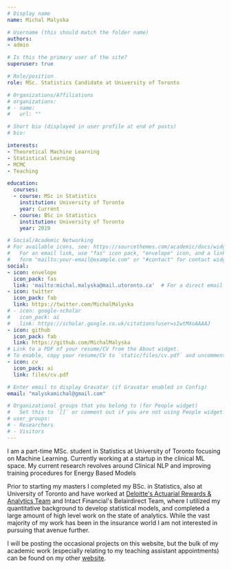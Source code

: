 ```yaml
---
# Display name
name: Michal Malyska

# Username (this should match the folder name)
authors:
- admin

# Is this the primary user of the site?
superuser: true

# Role/position
role: MSc. Statistics Candidate at University of Toronto

# Organizations/Affiliations
# organizations:
# - name:
#   url: ""

# Short bio (displayed in user profile at end of posts)
# bio:

interests:
- Theoretical Machine Learning
- Statistical Learning
- MCMC
- Teaching

education:
  courses:
  - course: MSc in Statistics
    institution: University of Toronto
    year: Current
  - course: BSc in Statistics
    institution: University of Toronto
    year: 2019

# Social/Academic Networking
# For available icons, see: https://sourcethemes.com/academic/docs/widgets/#icons
#   For an email link, use "fas" icon pack, "envelope" icon, and a link in the
#   form "mailto:your-email@example.com" or "#contact" for contact widget.
social:
- icon: envelope
  icon_pack: fas
  link: 'mailto:michal.malyska@mail.utoronto.ca'  # For a direct email link, use "mailto:test@example.org".
- icon: twitter
  icon_pack: fab
  link: https://twitter.com/MichalMalyska
# - icon: google-scholar
#   icon_pack: ai
#   link: https://scholar.google.co.uk/citations?user=sIwtMXoAAAAJ
- icon: github
  icon_pack: fab
  link: https://github.com/MichalMalyska
# Link to a PDF of your resume/CV from the About widget.
# To enable, copy your resume/CV to `static/files/cv.pdf` and uncomment the lines below.
- icon: cv
  icon_pack: ai
  link: files/cv.pdf

# Enter email to display Gravatar (if Gravatar enabled in Config)
email: "malyskamichal@gmail.com"

# Organizational groups that you belong to (for People widget)
#   Set this to `[]` or comment out if you are not using People widget.
# user_groups:
# - Researchers
# - Visitors
---
```


I am a part-time MSc. student in Statistics at University of Toronto focusing on Machine
Learning. Currently working at a startup in the clinical ML space.
My current research revolves around Clinical NLP and improving training procedures
for Energy Based Models

Prior to starting my masters I completed my BSc. in Statistics,
also at University of Toronto and have worked at
[Deloitte's Actuarial Rewards & Analytics Team](https://www2.deloitte.com/ca/en/pages/audit/solutions/actuarial-rewards-analytics.html)
and Intact Financial's Belairdirect Team, where I utilized my quantitative background
to develop statistical models, and completed a large amount of high level work on the
state of analytics. While the vast majority of my work has been in the insurance
world I am not interested in pursuing that avenue further.

I will be posting the occasional projects on this website, but the bulk of my
academic work (especially relating to my teaching assistant appointments) can
be found on my other [website](https://michalmalyska.github.io).

